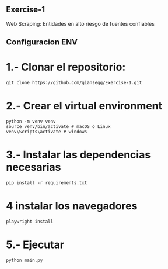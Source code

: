 ## Exercise-1
Web Scraping: Entidades en alto riesgo de fuentes confiables


## Configuracion ENV

# 1.- Clonar el repositorio:
    git clone https://github.com/giansegg/Exercise-1.git

# 2.- Crear el virtual environment 
    python -m venv venv
    source venv/bin/activate # macOS o Linux 
    venv\Scripts\activate # windows

# 3.- Instalar las dependencias necesarias
    pip install -r requirements.txt

# 4 instalar los navegadores 
    playwright install 



# 5.- Ejecutar
    python main.py